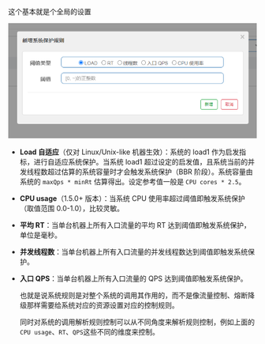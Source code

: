 这个基本就是个全局的设置

![image-20230416153153897](image/10.%E7%B3%BB%E7%BB%9F%E8%A7%84%E5%88%99/image-20230416153153897.png)

- **Load 自适应**（仅对 Linux/Unix-like 机器生效）：系统的 load1 作为启发指标，进行自适应系统保护。当系统 load1 超过设定的启发值，且系统当前的并发线程数超过估算的系统容量时才会触发系统保护（BBR 阶段）。系统容量由系统的 `maxQps * minRt` 估算得出。设定参考值一般是 `CPU cores * 2.5`。

- **CPU usage**（1.5.0+ 版本）：当系统 CPU 使用率超过阈值即触发系统保护（取值范围 0.0-1.0），比较灵敏。

- **平均 RT**：当单台机器上所有入口流量的平均 RT 达到阈值即触发系统保护，单位是毫秒。

- **并发线程数**：当单台机器上所有入口流量的并发线程数达到阈值即触发系统保护。

- **入口 QPS**：当单台机器上所有入口流量的 QPS 达到阈值即触发系统保护。

  也就是说系统规则是对整个系统的调用其作用的，而不是像流量控制、熔断降级那样需要给系统对应的资源设置对应的控制规则。

  同时对系统的调用解析规则控制可以从不同角度来解析规则控制，例如上面的`CPU usage`、`RT`、`QPS`这些不同的维度来控制。